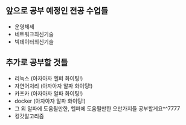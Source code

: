 ## 앞으로 공부 예정인 전공 수업들
- 운영체제
- 네트워크최신기술
- 빅데이터최신기술

## 추가로 공부할 것들
- 리눅스 (아자아자 헬퍼 화이팅!)
- 자연어처리 (아자아자 알파 화이팅!)
- 카프카 (아자아자 알파 화이팅!)
- docker (아자아자 알파 화이팅!)
- 그 외 알파에 도움될만한, 헬퍼에 도움될만한 오만가지들 공부할게요^^7777
- 킹갓알고리즘
